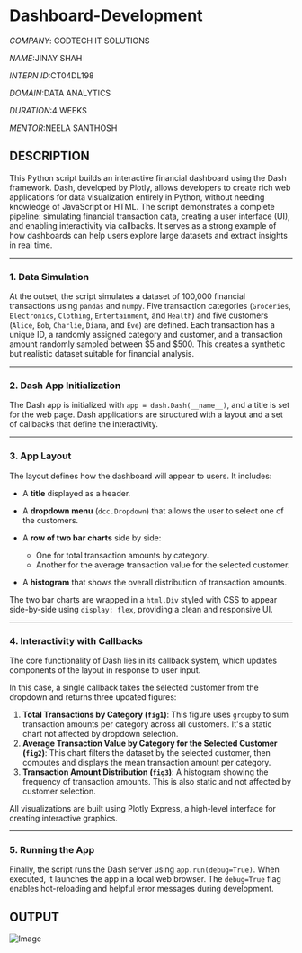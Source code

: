 # Dashboard-Development

*COMPANY*: CODTECH IT SOLUTIONS

*NAME*:JINAY SHAH

*INTERN ID*:CT04DL198

*DOMAIN*:DATA ANALYTICS

*DURATION*:4 WEEKS

*MENTOR*:NEELA SANTHOSH

## DESCRIPTION

This Python script builds an interactive financial dashboard using the Dash framework. Dash, developed by Plotly, allows developers to create rich web applications for data visualization entirely in Python, without needing knowledge of JavaScript or HTML. The script demonstrates a complete pipeline: simulating financial transaction data, creating a user interface (UI), and enabling interactivity via callbacks. It serves as a strong example of how dashboards can help users explore large datasets and extract insights in real time.

---

### **1. Data Simulation**

At the outset, the script simulates a dataset of 100,000 financial transactions using `pandas` and `numpy`. Five transaction categories (`Groceries`, `Electronics`, `Clothing`, `Entertainment`, and `Health`) and five customers (`Alice`, `Bob`, `Charlie`, `Diana`, and `Eve`) are defined. Each transaction has a unique ID, a randomly assigned category and customer, and a transaction amount randomly sampled between \$5 and \$500. This creates a synthetic but realistic dataset suitable for financial analysis.

---

### **2. Dash App Initialization**

The Dash app is initialized with `app = dash.Dash(__name__)`, and a title is set for the web page. Dash applications are structured with a layout and a set of callbacks that define the interactivity.

---

### **3. App Layout**

The layout defines how the dashboard will appear to users. It includes:

* A **title** displayed as a header.
* A **dropdown menu** (`dcc.Dropdown`) that allows the user to select one of the customers.
* A **row of two bar charts** side by side:

  * One for total transaction amounts by category.
  * Another for the average transaction value for the selected customer.
* A **histogram** that shows the overall distribution of transaction amounts.

The two bar charts are wrapped in a `html.Div` styled with CSS to appear side-by-side using `display: flex`, providing a clean and responsive UI.

---

### **4. Interactivity with Callbacks**

The core functionality of Dash lies in its callback system, which updates components of the layout in response to user input.

In this case, a single callback takes the selected customer from the dropdown and returns three updated figures:

1. **Total Transactions by Category (`fig1`)**: This figure uses `groupby` to sum transaction amounts per category across all customers. It's a static chart not affected by dropdown selection.
2. **Average Transaction Value by Category for the Selected Customer (`fig2`)**: This chart filters the dataset by the selected customer, then computes and displays the mean transaction amount per category.
3. **Transaction Amount Distribution (`fig3`)**: A histogram showing the frequency of transaction amounts. This is also static and not affected by customer selection.

All visualizations are built using Plotly Express, a high-level interface for creating interactive graphics.

---

### **5. Running the App**

Finally, the script runs the Dash server using `app.run(debug=True)`. When executed, it launches the app in a local web browser. The `debug=True` flag enables hot-reloading and helpful error messages during development.

## OUTPUT

![Image](https://github.com/user-attachments/assets/e4cb573c-5f3a-484b-80dd-a9e469d8e299)
